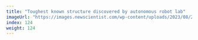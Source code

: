 ```yaml
---
title: "Toughest known structure discovered by autonomous robot lab"
imageUrl: "https://images.newscientist.com/wp-content/uploads/2023/08/29162538/SEI_169177463.jpg?width=600"
index: 124
weight: 124
---
```

